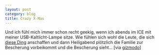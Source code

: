 ```yaml
---
layout: post
category: blog
title: Crazy X-Mas
---
```


Und ich fühl mich immer schon recht geekig, wenn ich abends im ICE mit meiner USB-Kaltlicht-Lampe sitze. Wie fühlen sich wohl die Leute, die sich [diese Ding](http://www.tomatochip.com/servlet/com.gcm.servlet.commodity.CommodityView?command=createProcurement&supplierID=473&commodityID=3366&searchIndex=3) anschaffen und dann Heiligabend plötzlich die Familie zur Bescherung vorbeikommt und die Bescherung sieht... [via [gizmodo](http://www.gizmodo.com/archives/010180.php#010180)]
